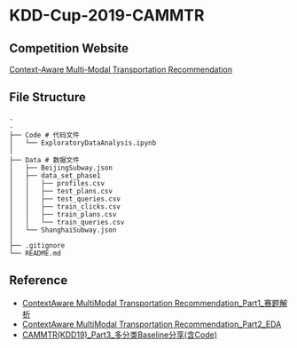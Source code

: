 # KDD-Cup-2019-CAMMTR

## Competition Website
[Context-Aware Multi-Modal Transportation Recommendation](https://dianshi.baidu.com/competition/29/rule)

## File Structure
```
.
.
├── Code # 代码文件
│   └── ExploratoryDataAnalysis.ipynb
│
├── Data # 数据文件
│   ├── BeijingSubway.json
│   ├── data_set_phase1
│   │   ├── profiles.csv
│   │   ├── test_plans.csv
│   │   ├── test_queries.csv
│   │   ├── train_clicks.csv
│   │   ├── train_plans.csv
│   │   └── train_queries.csv
│   └── ShanghaiSubway.json
│
├── .gitignore
└── README.md
```

## Reference
* [ContextAware MultiModal Transportation Recommendation_Part1_赛题解析](https://mp.weixin.qq.com/s/3Qgz-swaSVsqHU86B5mfOA)
* [ContextAware MultiModal Transportation Recommendation_Part2_EDA](https://mp.weixin.qq.com/s/rlp2c3k8Y7NC73SPoONAMQ)
* [CAMMTR(KDD19)_Part3_多分类Baseline分享(含Code)](https://mp.weixin.qq.com/s/CHLxzXo2dV6RY-JVam510w)